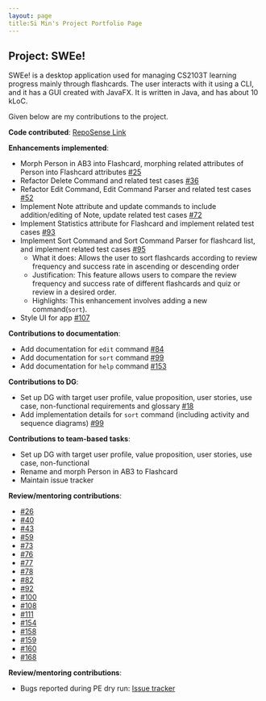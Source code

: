 ```yaml
---
layout: page
title:Si Min's Project Portfolio Page
---
```


## Project: SWEe!

SWEe! is a desktop application used for managing CS2103T learning progress mainly through flashcards. The user interacts with it using a CLI, and it has a GUI created with JavaFX. It is written in Java, and has about 10 kLoC.

Given below are my contributions to the project.

**Code contributed**: [RepoSense Link](https://nus-cs2103-ay2021s1.github.io/tp-dashboard/#breakdown=true&search=minzzelo)

**Enhancements implemented**:
* Morph Person in AB3 into Flashcard, morphing related attributes of Person into Flashcard attributes [#25](https://github.com/AY2021S1-CS2103T-T17-2/tp/pull/25)
* Refactor Delete Command and related test cases [#36](https://github.com/AY2021S1-CS2103T-T17-2/tp/pull/36)
* Refactor Edit Command, Edit Command Parser and related test cases [#52](https://github.com/AY2021S1-CS2103T-T17-2/tp/pull/52)
* Implement Note attribute and update commands to include addition/editing of Note, update related test cases [#72](https://github.com/AY2021S1-CS2103T-T17-2/tp/pull/72)
* Implement Statistics attribute for Flashcard and implement related test cases [#93](https://github.com/AY2021S1-CS2103T-T17-2/tp/pull/93)
* Implement Sort Command and Sort Command Parser for flashcard list, and implement related test cases [#95](https://github.com/AY2021S1-CS2103T-T17-2/tp/pull/95)
    * What it does: Allows the user to sort flashcards according to review frequency and success rate in ascending or descending order
    * Justification: This feature allows users to compare the review frequency and success rate of different flashcards and quiz or review in a desired order.
    * Highlights: This enhancement involves adding a new command(`sort`).
* Style UI for app [#107](https://github.com/AY2021S1-CS2103T-T17-2/tp/pull/107)

**Contributions to documentation**:
* Add documentation for `edit` command [#84](https://github.com/AY2021S1-CS2103T-T17-2/tp/pull/84)
* Add documentation for `sort` command [#99](https://github.com/AY2021S1-CS2103T-T17-2/tp/pull/99)
* Add documentation for `help` command [#153](https://github.com/AY2021S1-CS2103T-T17-2/tp/pull/153)

**Contributions to DG**:
* Set up DG with target user profile, value proposition, user stories, use case, non-functional requirements and glossary [#18](https://github.com/AY2021S1-CS2103T-T17-2/tp/pull/18)
* Add implementation details for `sort` command (including activity and sequence diagrams) [#99](https://github.com/AY2021S1-CS2103T-T17-2/tp/pull/99)

**Contributions to team-based tasks**:
* Set up DG with target user profile, value proposition, user stories, use case, non-functional
* Rename and morph Person in AB3 to Flashcard
* Maintain issue tracker

**Review/mentoring contributions**:
* [#26](https://github.com/AY2021S1-CS2103T-T17-2/tp/pull/26)
* [#40](https://github.com/AY2021S1-CS2103T-T17-2/tp/pull/40)
* [#43](https://github.com/AY2021S1-CS2103T-T17-2/tp/pull/43)
* [#59](https://github.com/AY2021S1-CS2103T-T17-2/tp/pull/59)
* [#73](https://github.com/AY2021S1-CS2103T-T17-2/tp/pull/73)
* [#76](https://github.com/AY2021S1-CS2103T-T17-2/tp/pull/76)
* [#77](https://github.com/AY2021S1-CS2103T-T17-2/tp/pull/77)
* [#78](https://github.com/AY2021S1-CS2103T-T17-2/tp/pull/78)
* [#82](https://github.com/AY2021S1-CS2103T-T17-2/tp/pull/82)
* [#92](https://github.com/AY2021S1-CS2103T-T17-2/tp/pull/92)
* [#100](https://github.com/AY2021S1-CS2103T-T17-2/tp/pull/100)
* [#108](https://github.com/AY2021S1-CS2103T-T17-2/tp/pull/108)
* [#111](https://github.com/AY2021S1-CS2103T-T17-2/tp/pull/111)
* [#154](https://github.com/AY2021S1-CS2103T-T17-2/tp/pull/154)
* [#158](https://github.com/AY2021S1-CS2103T-T17-2/tp/pull/158)
* [#159](https://github.com/AY2021S1-CS2103T-T17-2/tp/pull/159)
* [#160](https://github.com/AY2021S1-CS2103T-T17-2/tp/pull/160)
* [#168](https://github.com/AY2021S1-CS2103T-T17-2/tp/pull/168)

**Review/mentoring contributions**:
* Bugs reported during PE dry run: [Issue tracker](https://github.com/minzzelo/ped/issues)
